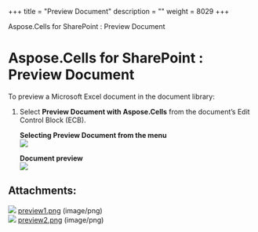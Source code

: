 +++
title = "Preview Document" 
description = "" 
weight = 8029 
+++

Aspose.Cells for SharePoint : Preview Document  

# Aspose.Cells for SharePoint : Preview Document


To preview a Microsoft Excel document in the document library:

1.  Select **Preview Document with Aspose.Cells** from the document’s Edit Control Block (ECB).  
      
    **Selecting Preview Document from the menu**  
    ![](https://docs2.aspose.com/cells/sharepoint/attachments/6357004/6488131.png)  
      
    **Document preview**  
    ![](https://docs2.aspose.com/cells/sharepoint/attachments/6357004/6488126.png)

## Attachments:

![](https://docs2.aspose.com/cells/sharepoint/images/icons/bullet_blue.gif) [preview1.png](https://docs2.aspose.com/cells/sharepoint/attachments/6357004/6488131.png) (image/png)  
![](https://docs2.aspose.com/cells/sharepoint/images/icons/bullet_blue.gif) [preview2.png](https://docs2.aspose.com/cells/sharepoint/attachments/6357004/6488126.png) (image/png)  

